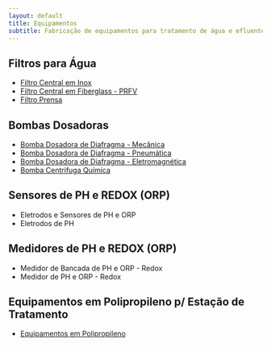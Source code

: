```yaml
---
layout: default
title: Equipamentos
subtitle: Fabricação de equipamentos para tratamento de água e efluentes
---
```


## Filtros para Água

- [Filtro Central em Inox](filtro-de-agua-inox.html)
- [Filtro Central em Fiberglass - PRFV](filtro-de-agua-fiberglass-PRFV.html)
- [Filtro Prensa](filtro-prensa.html)

## Bombas Dosadoras


- [Bomba Dosadora de Diafragma - Mecânica](bomba-dosadora-de-diafragma-mecanica.html)
- [Bomba Dosadora de Diafragma - Pneumática](bomba-dosadora-de-diafragma-pneumatica.html)
- [Bomba Dosadora de Diafragma - Eletromagnética](bomba-dosadora-de-diafragma-eletromagnetica.html)
- [Bomba Centrifuga Química](bomba-centrifuga-quimica.html)

## Sensores de PH e REDOX (ORP)

- Eletrodos e Sensores de PH e ORP
- Eletrodos de PH

## Medidores de PH e REDOX (ORP)

- Medidor de Bancada de PH e ORP - Redox
- Medidor de PH e ORP - Redox

## Equipamentos em Polipropileno p/ Estação de Tratamento

- [Equipamentos em Polipropileno](equipamentos-polipropileno.html)
